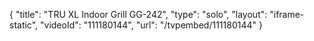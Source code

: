 {
    "title": "TRU XL Indoor Grill GG-242",
    "type": "solo",
    "layout": "iframe-static",
    "videoId": "111180144",
    "url": "\/tvpembed\/111180144"
}